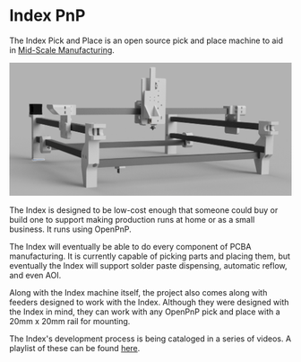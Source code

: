 # Index PnP
The Index Pick and Place is an open source pick and place machine to aid in [Mid-Scale Manufacturing](http://stephenhawes.com/level-2-manufacturing/). 

![Index](IndexPnP_1.0.0.png)

The Index is designed to be low-cost enough that someone could buy or build one to support making production runs at home or as a small business. It runs using OpenPnP.

The Index will eventually be able to do every component of PCBA manufacturing. It is currently capable of picking parts and placing them, but eventually the Index will support solder paste dispensing, automatic reflow, and even AOI. 

Along with the Index machine itself, the project also comes along with feeders designed to work with the Index. Although they were designed with the Index in mind, they can work with any OpenPnP pick and place with a 20mm x 20mm rail for mounting.

The Index's development process is being cataloged in a series of videos. A playlist of these can be found [here](https://www.youtube.com/playlist?list=PLIeJXmcg1baLBz3x0nCDqkYpKs2IWGHk4).